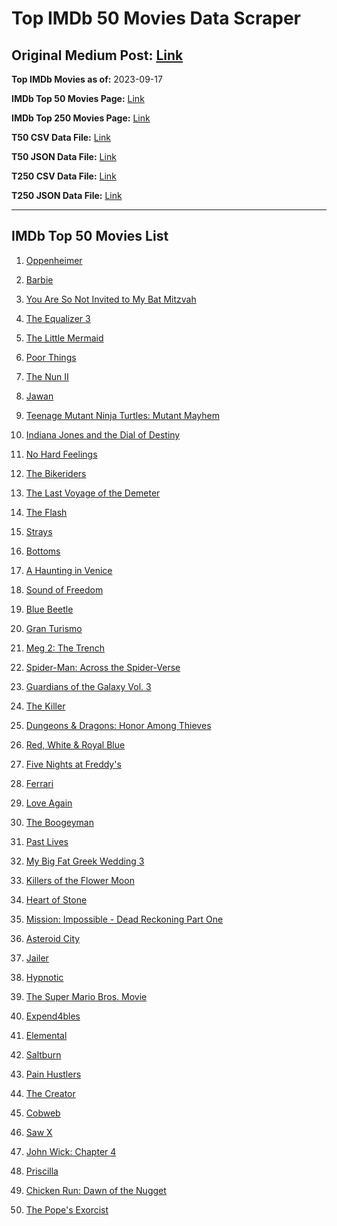 # Top IMDb 50 Movies Data Scraper

## Original Medium Post: [Link](https://medium.com/@nishantsahoo/which-movie-should-i-watch-5c83a3c0f5b1)

**Top IMDb Movies as of:** 2023-09-17

**IMDb Top 50 Movies Page:** [Link](http://www.imdb.com/search/title?release_date=2023,2023&title_type=feature)

**IMDb Top 250 Movies Page:** [Link](https://www.imdb.com/chart/top/)

**T50 CSV Data File:** [Link](/Data/T50/data.csv)

**T50 JSON Data File:** [Link](/Data/T50/data.json)

**T250 CSV Data File:** [Link](/Data/T250/data.csv)

**T250 JSON Data File:** [Link](/Data/T250/data.json)

---

## IMDb Top 50 Movies List

1. [Oppenheimer](https://www.imdb.com/title/tt15398776/?ref_=adv_li_tt)

2. [Barbie](https://www.imdb.com/title/tt1517268/?ref_=adv_li_tt)

3. [You Are So Not Invited to My Bat Mitzvah](https://www.imdb.com/title/tt21276878/?ref_=adv_li_tt)

4. [The Equalizer 3](https://www.imdb.com/title/tt17024450/?ref_=adv_li_tt)

5. [The Little Mermaid](https://www.imdb.com/title/tt5971474/?ref_=adv_li_tt)

6. [Poor Things](https://www.imdb.com/title/tt14230458/?ref_=adv_li_tt)

7. [The Nun II](https://www.imdb.com/title/tt10160976/?ref_=adv_li_tt)

8. [Jawan](https://www.imdb.com/title/tt15354916/?ref_=adv_li_tt)

9. [Teenage Mutant Ninja Turtles: Mutant Mayhem](https://www.imdb.com/title/tt8589698/?ref_=adv_li_tt)

10. [Indiana Jones and the Dial of Destiny](https://www.imdb.com/title/tt1462764/?ref_=adv_li_tt)

11. [No Hard Feelings](https://www.imdb.com/title/tt15671028/?ref_=adv_li_tt)

12. [The Bikeriders](https://www.imdb.com/title/tt21454134/?ref_=adv_li_tt)

13. [The Last Voyage of the Demeter](https://www.imdb.com/title/tt1001520/?ref_=adv_li_tt)

14. [The Flash](https://www.imdb.com/title/tt0439572/?ref_=adv_li_tt)

15. [Strays](https://www.imdb.com/title/tt15153532/?ref_=adv_li_tt)

16. [Bottoms](https://www.imdb.com/title/tt17527468/?ref_=adv_li_tt)

17. [A Haunting in Venice](https://www.imdb.com/title/tt22687790/?ref_=adv_li_tt)

18. [Sound of Freedom](https://www.imdb.com/title/tt7599146/?ref_=adv_li_tt)

19. [Blue Beetle](https://www.imdb.com/title/tt9362930/?ref_=adv_li_tt)

20. [Gran Turismo](https://www.imdb.com/title/tt4495098/?ref_=adv_li_tt)

21. [Meg 2: The Trench](https://www.imdb.com/title/tt9224104/?ref_=adv_li_tt)

22. [Spider-Man: Across the Spider-Verse](https://www.imdb.com/title/tt9362722/?ref_=adv_li_tt)

23. [Guardians of the Galaxy Vol. 3](https://www.imdb.com/title/tt6791350/?ref_=adv_li_tt)

24. [The Killer](https://www.imdb.com/title/tt1136617/?ref_=adv_li_tt)

25. [Dungeons & Dragons: Honor Among Thieves](https://www.imdb.com/title/tt2906216/?ref_=adv_li_tt)

26. [Red, White & Royal Blue](https://www.imdb.com/title/tt10172266/?ref_=adv_li_tt)

27. [Five Nights at Freddy's](https://www.imdb.com/title/tt4589218/?ref_=adv_li_tt)

28. [Ferrari](https://www.imdb.com/title/tt3758542/?ref_=adv_li_tt)

29. [Love Again](https://www.imdb.com/title/tt10276482/?ref_=adv_li_tt)

30. [The Boogeyman](https://www.imdb.com/title/tt3427252/?ref_=adv_li_tt)

31. [Past Lives](https://www.imdb.com/title/tt13238346/?ref_=adv_li_tt)

32. [My Big Fat Greek Wedding 3](https://www.imdb.com/title/tt21103300/?ref_=adv_li_tt)

33. [Killers of the Flower Moon](https://www.imdb.com/title/tt5537002/?ref_=adv_li_tt)

34. [Heart of Stone](https://www.imdb.com/title/tt13603966/?ref_=adv_li_tt)

35. [Mission: Impossible - Dead Reckoning Part One](https://www.imdb.com/title/tt9603212/?ref_=adv_li_tt)

36. [Asteroid City](https://www.imdb.com/title/tt14230388/?ref_=adv_li_tt)

37. [Jailer](https://www.imdb.com/title/tt11663228/?ref_=adv_li_tt)

38. [Hypnotic](https://www.imdb.com/title/tt8080204/?ref_=adv_li_tt)

39. [The Super Mario Bros. Movie](https://www.imdb.com/title/tt6718170/?ref_=adv_li_tt)

40. [Expend4bles](https://www.imdb.com/title/tt3291150/?ref_=adv_li_tt)

41. [Elemental](https://www.imdb.com/title/tt15789038/?ref_=adv_li_tt)

42. [Saltburn](https://www.imdb.com/title/tt17351924/?ref_=adv_li_tt)

43. [Pain Hustlers](https://www.imdb.com/title/tt15257160/?ref_=adv_li_tt)

44. [The Creator](https://www.imdb.com/title/tt11858890/?ref_=adv_li_tt)

45. [Cobweb](https://www.imdb.com/title/tt9100018/?ref_=adv_li_tt)

46. [Saw X](https://www.imdb.com/title/tt21807222/?ref_=adv_li_tt)

47. [John Wick: Chapter 4](https://www.imdb.com/title/tt10366206/?ref_=adv_li_tt)

48. [Priscilla](https://www.imdb.com/title/tt22041854/?ref_=adv_li_tt)

49. [Chicken Run: Dawn of the Nugget](https://www.imdb.com/title/tt8337264/?ref_=adv_li_tt)

50. [The Pope's Exorcist](https://www.imdb.com/title/tt13375076/?ref_=adv_li_tt)
